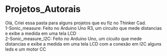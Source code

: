 # Projetos_Autorais
Olá, Criei essa pasta para alguns projetos que eu fiz no Thinker Cad.                                                                                            
1-Sonic_measure: Feito no Arduino Uno R3, um circuito que mede distancias e exibe a medida em uma tela LCD                                                                                                                                                                        
2-Sonic_measure_I2C: Feito no Arduino Uno, um cicuito que mede  distancias e exibe a medida em uma tela LCD com a conexão em I2C alguns leds e um motor CC
